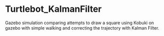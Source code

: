 # Turtlebot_KalmanFilter
Gazebo simulation comparing attempts to draw a square using Kobuki on gazebo with simple walking and correcting the trajectory with Kalman Filter.
